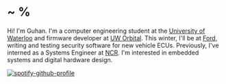 <h1>~ %</h1>

Hi! I'm Guhan. I'm a computer engineering student at the [University of Waterloo](https://github.com/uWaterloo) and firmware developer at [UW Orbital](https://github.com/UWOrbital). This winter, I'll be at [Ford](https://github.com/Ford), writing and testing security software for new vehicle ECUs. Previously, I've interned as a Systems Engineer at [NCR](https://github.com/NCR-Corporation). I'm interested in embedded systems and digital hardware design.

[![spotify-github-profile](https://spotify-github-profile.kittinanx.com/api/view?uid=dcgrvurkqla8ap9uyl02pj2tl&cover_image=true&theme=natemoo-re&show_offline=false&background_color=000000&interchange=false&bar_color=8d97c8&bar_color_cover=false)](https://github.com/kittinan/spotify-github-profile)
